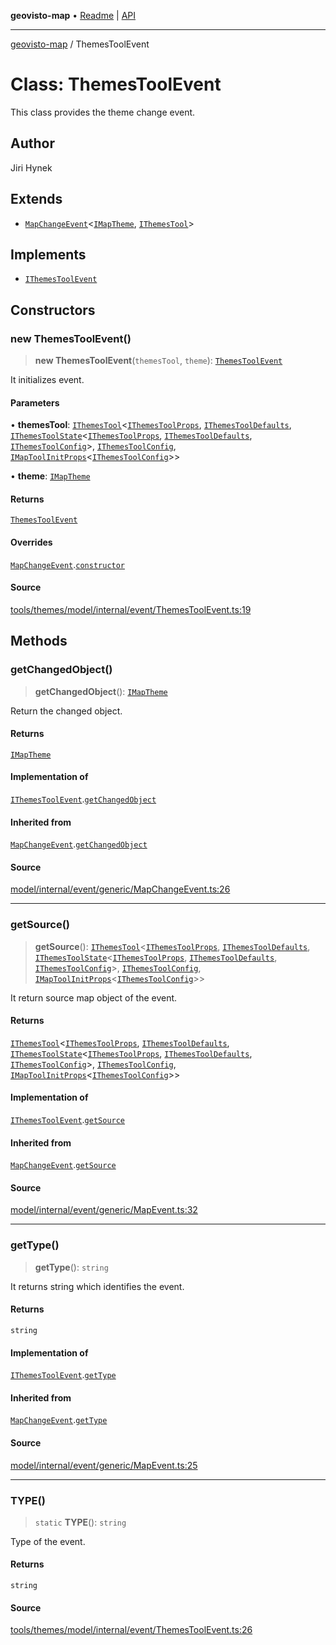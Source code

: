 **geovisto-map** • [Readme](../README.md) \| [API](../globals.md)

***

[geovisto-map](../README.md) / ThemesToolEvent

# Class: ThemesToolEvent

This class provides the theme change event.

## Author

Jiri Hynek

## Extends

- [`MapChangeEvent`](MapChangeEvent.md)\<[`IMapTheme`](../interfaces/IMapTheme.md), [`IThemesTool`](../interfaces/IThemesTool.md)\>

## Implements

- [`IThemesToolEvent`](../interfaces/IThemesToolEvent.md)

## Constructors

### new ThemesToolEvent()

> **new ThemesToolEvent**(`themesTool`, `theme`): [`ThemesToolEvent`](ThemesToolEvent.md)

It initializes event.

#### Parameters

• **themesTool**: [`IThemesTool`](../interfaces/IThemesTool.md)\<[`IThemesToolProps`](../type-aliases/IThemesToolProps.md), [`IThemesToolDefaults`](../interfaces/IThemesToolDefaults.md), [`IThemesToolState`](../interfaces/IThemesToolState.md)\<[`IThemesToolProps`](../type-aliases/IThemesToolProps.md), [`IThemesToolDefaults`](../interfaces/IThemesToolDefaults.md), [`IThemesToolConfig`](../type-aliases/IThemesToolConfig.md)\>, [`IThemesToolConfig`](../type-aliases/IThemesToolConfig.md), [`IMapToolInitProps`](../type-aliases/IMapToolInitProps.md)\<[`IThemesToolConfig`](../type-aliases/IThemesToolConfig.md)\>\>

• **theme**: [`IMapTheme`](../interfaces/IMapTheme.md)

#### Returns

[`ThemesToolEvent`](ThemesToolEvent.md)

#### Overrides

[`MapChangeEvent`](MapChangeEvent.md).[`constructor`](MapChangeEvent.md#constructors)

#### Source

[tools/themes/model/internal/event/ThemesToolEvent.ts:19](https://github.com/geovisto/geovisto-map/blob/5ee2cb5d45c19062fc8fc6beefa2848c076518b6/src/tools/themes/model/internal/event/ThemesToolEvent.ts#L19)

## Methods

### getChangedObject()

> **getChangedObject**(): [`IMapTheme`](../interfaces/IMapTheme.md)

Return the changed object.

#### Returns

[`IMapTheme`](../interfaces/IMapTheme.md)

#### Implementation of

[`IThemesToolEvent`](../interfaces/IThemesToolEvent.md).[`getChangedObject`](../interfaces/IThemesToolEvent.md#getchangedobject)

#### Inherited from

[`MapChangeEvent`](MapChangeEvent.md).[`getChangedObject`](MapChangeEvent.md#getchangedobject)

#### Source

[model/internal/event/generic/MapChangeEvent.ts:26](https://github.com/geovisto/geovisto-map/blob/5ee2cb5d45c19062fc8fc6beefa2848c076518b6/src/model/internal/event/generic/MapChangeEvent.ts#L26)

***

### getSource()

> **getSource**(): [`IThemesTool`](../interfaces/IThemesTool.md)\<[`IThemesToolProps`](../type-aliases/IThemesToolProps.md), [`IThemesToolDefaults`](../interfaces/IThemesToolDefaults.md), [`IThemesToolState`](../interfaces/IThemesToolState.md)\<[`IThemesToolProps`](../type-aliases/IThemesToolProps.md), [`IThemesToolDefaults`](../interfaces/IThemesToolDefaults.md), [`IThemesToolConfig`](../type-aliases/IThemesToolConfig.md)\>, [`IThemesToolConfig`](../type-aliases/IThemesToolConfig.md), [`IMapToolInitProps`](../type-aliases/IMapToolInitProps.md)\<[`IThemesToolConfig`](../type-aliases/IThemesToolConfig.md)\>\>

It return source map object of the event.

#### Returns

[`IThemesTool`](../interfaces/IThemesTool.md)\<[`IThemesToolProps`](../type-aliases/IThemesToolProps.md), [`IThemesToolDefaults`](../interfaces/IThemesToolDefaults.md), [`IThemesToolState`](../interfaces/IThemesToolState.md)\<[`IThemesToolProps`](../type-aliases/IThemesToolProps.md), [`IThemesToolDefaults`](../interfaces/IThemesToolDefaults.md), [`IThemesToolConfig`](../type-aliases/IThemesToolConfig.md)\>, [`IThemesToolConfig`](../type-aliases/IThemesToolConfig.md), [`IMapToolInitProps`](../type-aliases/IMapToolInitProps.md)\<[`IThemesToolConfig`](../type-aliases/IThemesToolConfig.md)\>\>

#### Implementation of

[`IThemesToolEvent`](../interfaces/IThemesToolEvent.md).[`getSource`](../interfaces/IThemesToolEvent.md#getsource)

#### Inherited from

[`MapChangeEvent`](MapChangeEvent.md).[`getSource`](MapChangeEvent.md#getsource)

#### Source

[model/internal/event/generic/MapEvent.ts:32](https://github.com/geovisto/geovisto-map/blob/5ee2cb5d45c19062fc8fc6beefa2848c076518b6/src/model/internal/event/generic/MapEvent.ts#L32)

***

### getType()

> **getType**(): `string`

It returns string which identifies the event.

#### Returns

`string`

#### Implementation of

[`IThemesToolEvent`](../interfaces/IThemesToolEvent.md).[`getType`](../interfaces/IThemesToolEvent.md#gettype)

#### Inherited from

[`MapChangeEvent`](MapChangeEvent.md).[`getType`](MapChangeEvent.md#gettype)

#### Source

[model/internal/event/generic/MapEvent.ts:25](https://github.com/geovisto/geovisto-map/blob/5ee2cb5d45c19062fc8fc6beefa2848c076518b6/src/model/internal/event/generic/MapEvent.ts#L25)

***

### TYPE()

> `static` **TYPE**(): `string`

Type of the event.

#### Returns

`string`

#### Source

[tools/themes/model/internal/event/ThemesToolEvent.ts:26](https://github.com/geovisto/geovisto-map/blob/5ee2cb5d45c19062fc8fc6beefa2848c076518b6/src/tools/themes/model/internal/event/ThemesToolEvent.ts#L26)

